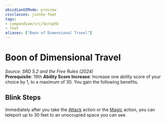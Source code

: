 ```yaml
---
obsidianUIMode: preview
cssclasses: json5e-feat
tags:
- compendium/src/5e/xphb
- feat
aliases: ["Boon of Dimensional Travel"]
---
```

# Boon of Dimensional Travel
*Source: SRD 5.2 and the Free Rules (2024)*  
**Prerequisite**: 19th
**Ability Score Increase**: Increase one ability score of your choice by 1, to a maximum of 30.
You gain the following benefits.

## Blink Steps

Immediately after you take the [Attack](rules/actions.md#Attack) action or the [Magic](rules/actions.md#Magic) action, you can teleport up to 30 feet to an unoccupied space you can see.